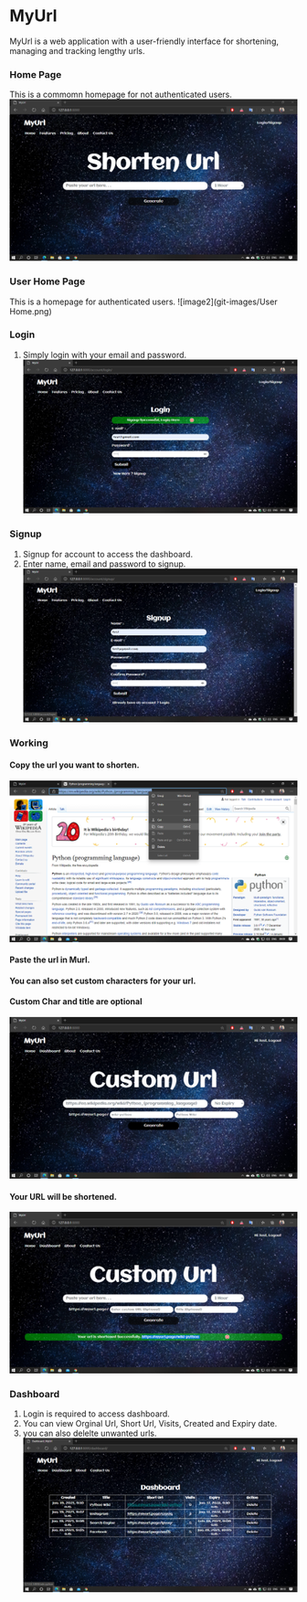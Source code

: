 # MyUrl
MyUrl is a web application with a user-friendly interface for shortening, managing and tracking lengthy urls.

### Home Page
This is a commomn homepage for not authenticated users.
![image1](git-images/Home.png)

### User Home Page
This is a homepage for authenticated users.
![image2](git-images/User Home.png)

### Login
1. Simply login with your email and password.
![image3](git-images/Login.png)

### Signup
1. Signup for account to access the dashboard.
2. Enter name, email and password to signup.
![image4](git-images/Signup.png)

### Working
#### Copy the url you want to shorten. 
![image5](git-images/Copy.png)
#### Paste the url in Murl.
#### You can also set custom characters for your url.
#### Custom Char and title are optional 
![image6](git-images/Paste.png)
#### Your URL will be shortened. 
![image7](git-images/Shorten.png)

### Dashboard
1. Login is required to access dashboard.
2. You can view Orginal Url, Short Url, Visits, Created and Expiry date.
3. you can also delelte unwanted urls.
![image5](git-images/Dashboard.png)

